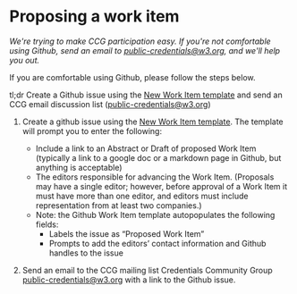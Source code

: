 # Proposing a work item

*We're trying to make CCG participation easy. If you're not comfortable using Github, send an email to public-credentials@w3.org, and we'll help you out.*

If you are comfortable using Github, please follow the steps below.

tl;dr Create a Github issue using the [New Work Item template](https://github.com/w3c-ccg/community/issues/new?assignees=wyc%2C+vsnt%2C+kimdhamilton&labels=proposed+work+items&template=ccg-new-work-item-template.md&title=%5BPROPOSED+WORK+ITEM%5D) and send an CCG email discussion list (public-credentials@w3.org)

1. Create a github issue using the [New Work Item template](https://github.com/w3c-ccg/community/issues/new?assignees=wyc%2C+vsnt%2C+kimdhamilton&labels=proposed+work+items&template=ccg-new-work-item-template.md&title=%5BPROPOSED+WORK+ITEM%5D). The template will prompt you to enter the following:
    - Include a link to an Abstract or Draft of proposed Work Item (typically a link to a google doc or a markdown page in Github, but anything is acceptable)
    - The editors responsible for advancing the Work Item. (Proposals may have a single editor; however, before approval of a Work Item it must have more than one editor, and editors must include representation from at least two companies.)
    - Note: the Github Work Item template autopopulates the following fields:
      - Labels the issue as “Proposed Work Item”
      - Prompts to add the editors’ contact information and Github handles to the issue


2. Send an email to the CCG mailing list Credentials Community Group <public-credentials@w3.org> with a link to the Github issue.
